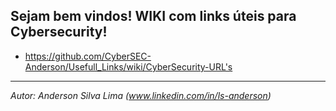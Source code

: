 ## Sejam bem vindos! WIKI com links úteis para Cybersecurity!

* https://github.com/CyberSEC-Anderson/Usefull_Links/wiki/CyberSecurity-URL's

***

_Autor: Anderson Silva Lima (www.linkedin.com/in/ls-anderson)_
